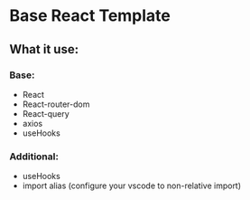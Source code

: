 # Base React Template

## What it use:

### Base:

- React
- React-router-dom
- React-query
- axios
- useHooks

### Additional:

- useHooks
- import alias (configure your vscode to non-relative import)
